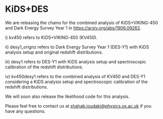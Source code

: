 # KiDS+DES

We are releasing the chains for the combined analysis of KiDS+VIKING-450 and Dark Energy Survey Year 1 in https://arxiv.org/abs/1906.09262.

i) kv450 refers to KiDS+VIKING-450 (KV450).

ii) desy1_orignz refers to Dark Energy Survey Year 1 (DES-Y1) with KiDS analysis setup and original redshift distributions.

iii) desy1 refers to DES-Y1 with KiDS analysis setup and spectroscopic calibration of the redshift distributions.

iv) kv450desy1 refers to the combined analysis of KV450 and DES-Y1 considering a KiDS analysis setup and spectroscopic calibration of the redshift distributions.

We will soon also release the likelihood code for this analysis.

Please feel free to contact us at shahab.joudaki@physics.ox.ac.uk if you have any questions.
